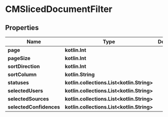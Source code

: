 
# CMSlicedDocumentFilter

## Properties
Name | Type | Description | Notes
------------ | ------------- | ------------- | -------------
**page** | **kotlin.Int** |  | 
**pageSize** | **kotlin.Int** |  | 
**sortDirection** | **kotlin.Int** |  | 
**sortColumn** | **kotlin.String** |  | 
**statuses** | **kotlin.collections.List&lt;kotlin.String&gt;** |  | 
**selectedUsers** | **kotlin.collections.List&lt;kotlin.String&gt;** |  | 
**selectedSources** | **kotlin.collections.List&lt;kotlin.String&gt;** |  | 
**selectedConfidences** | **kotlin.collections.List&lt;kotlin.String&gt;** |  | 




